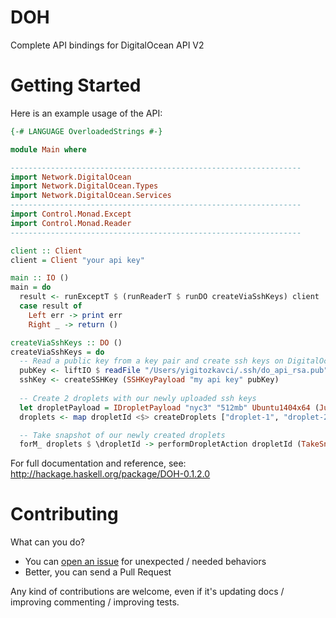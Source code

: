 # DOH
Complete API bindings for DigitalOcean API V2

# Getting Started
Here is an example usage of the API:
```haskell
{-# LANGUAGE OverloadedStrings #-}

module Main where

-----------------------------------------------------------------
import Network.DigitalOcean
import Network.DigitalOcean.Types
import Network.DigitalOcean.Services
-----------------------------------------------------------------
import Control.Monad.Except
import Control.Monad.Reader
-----------------------------------------------------------------

client :: Client
client = Client "your api key"

main :: IO ()
main = do
  result <- runExceptT $ (runReaderT $ runDO createViaSshKeys) client
  case result of
    Left err -> print err
    Right _ -> return ()

createViaSshKeys :: DO ()
createViaSshKeys = do
  -- Read a public key from a key pair and create ssh keys on DigitalOcean with it
  pubKey <- liftIO $ readFile "/Users/yigitozkavci/.ssh/do_api_rsa.pub"
  sshKey <- createSSHKey (SSHKeyPayload "my api key" pubKey) 
  
  -- Create 2 droplets with our newly uploaded ssh keys
  let dropletPayload = IDropletPayload "nyc3" "512mb" Ubuntu1404x64 (Just [sshkeyFingerprint sshKey]) Nothing Nothing Nothing Nothing Nothing Nothing Nothing
  droplets <- map dropletId <$> createDroplets ["droplet-1", "droplet-2"] dropletPayload

  -- Take snapshot of our newly created droplets
  forM_ droplets $ \dropletId -> performDropletAction dropletId (TakeSnapshot (Just "bulk snapshot"))
```

For full documentation and reference, see: http://hackage.haskell.org/package/DOH-0.1.2.0

# Contributing
What can you do?
- You can [open an issue](https://github.com/inzva/DigitalOcean.hs/issues/new) for unexpected / needed behaviors
- Better, you can send a Pull Request

Any kind of contributions are welcome, even if it's updating docs / improving commenting / improving tests.
